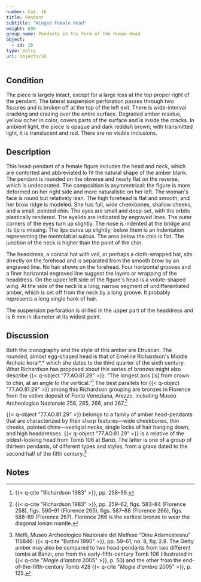 ```yaml
---
number: Cat. 16
title: Pendant
subtitle: "Winged Female Head"
weight: 606
group_name: Pendants in the Form of the Human Head
object:
  - id: 16
type: entry
url: objects/16
---
```


## Condition

The piece is largely intact, except for a large loss at the top proper right of the pendant. The lateral suspension perforation passes through two fissures and is broken off at the top of the left exit. There is wide-interval cracking and crazing over the entire surface. Degraded amber residue, yellow ocher in color, covers parts of the surface and is inside the cracks. In ambient light, the piece is opaque and dark reddish brown; with transmitted light, it is translucent and red. There are no visible inclusions.

## Description

This head-pendant of a female figure includes the head and neck, which are contorted and abbreviated to fit the natural shape of the amber blank. The pendant is rounded on the obverse and nearly flat on the reverse, which is undecorated. The composition is asymmetrical: the figure is more deformed on her right side and more naturalistic on her left. The woman's face is round but relatively lean. The high forehead is flat and smooth, and her brow ridge is modeled. She has full, wide cheekbones, shallow cheeks, and a small, pointed chin. The eyes are small and deep-set, with the orbits plastically rendered. The eyelids are indicated by engraved lines. The outer corners of the eyes turn up slightly. The nose is indented at the bridge and its tip is missing. The lips curve up slightly; below them is an indentation representing the mentolabial sulcus. The area below the chin is flat. The junction of the neck is higher than the point of the chin.

The headdress, a conical hat with veil, or perhaps a cloth-wrapped hat, sits directly on the forehead and is separated from the smooth brow by an engraved line. No hair shows on the forehead. Four horizontal grooves and a finer horizontal engraved line suggest the layers or wrapping of the headdress. On the upper left side of the figure's head is a volute-shaped wing. At the side of the neck is a long, narrow segment of undifferentiated amber, which is set off from the neck by a long groove. It probably represents a long single hank of hair.

The suspension perforation is drilled in the upper part of the headdress and is 6 mm in diameter at its widest point.

## Discussion

Both the iconography and the style of this amber are Etruscan. The rounded, almost egg-shaped head is that of Emeline Richardson's Middle Archaic korai*,* which she dates to the third quarter of the sixth century. What Richardson has proposed about this series of bronzes might also describe {{< q-object "77.AO.81.29" >}}: “The longest axis [is] from crown to chin, at an angle to the vertical.”[^1] The best parallels for {{< q-object "77.AO.81.29" >}} among this Richardson grouping are bronzes in Florence from the votive deposit of Fonte Veneziana, Arezzo, including Museo Archeologico Nazionale 258, 265, 266, and 267.[^2]

{{< q-object "77.AO.81.29" >}} belongs to a family of amber head-pendants that are characterized by their sharp features—wide cheekbones, thin cheeks, pointed chins—vestigial necks, single locks of hair hanging down, and high headdresses. {{< q-object "77.AO.81.29" >}} is a relative of the oldest-looking head from Tomb 106 at Banzi. The latter is one of a group of thirteen pendants, of different types and styles, from a grave dated to the second half of the fifth century.[^3]

## Notes

[^1]: {{< q-cite "Richardson 1983" >}}, pp. 258–59.

[^2]: {{< q-cite "Richardson 1983" >}}, pp. 259–62, figs. 583–84 (Florence 258), figs. 590–91 (Florence 265), figs. 587–88 (Florence 266), figs. 588–89 (Florence 267). Florence 266 is the earliest bronze to wear the diagonal Ionian mantle.

[^3]: Melfi, Museo Archeologico Nazionale del Melfese “Dinu Adamesteanu” 116846: {{< q-cite "Bottini 1990" >}}, pp. 59–61, no. 8, fig. 2.8. The Getty amber may also be compared to two head-pendants from two different tombs at Banzi, one from the early-fifth-century Tomb 106 (illustrated in {{< q-cite "*Magie d'ambra* 2005" >}}, p. 50) and the other from the end-of-the-fifth-century Tomb 428 {{< q-cite "*Magie d'ambra* 2005" >}}, p. 125.
